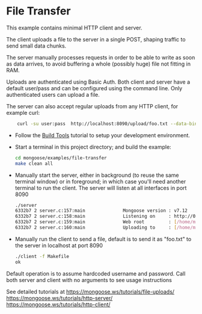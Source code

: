 # File Transfer

This example contains minimal HTTP client and server.

The client uploads a file to the server in a single POST, shaping traffic to send small data chunks.

The server manually processes requests in order to be able to write as soon as data arrives, to avoid buffering a whole (possibly huge) file not fitting in RAM.

Uploads are authenticated using Basic Auth. Both client and server have a default user/pass and can be configured using the command line. Only authenticated users can upload a file.

The server can also accept regular uploads from any HTTP client, for example curl:

```sh
	curl -su user:pass  http://localhost:8090/upload/foo.txt --data-binary @Makefile
```

- Follow the [Build Tools](../tools/) tutorial to setup your development environment.
- Start a terminal in this project directory; and build the example:

  ```sh
  cd mongoose/examples/file-transfer
  make clean all
  ```

- Manually start the server, either in background (to reuse the same terminal window) or in foreground; in which case you'll need another terminal to run the client. The server will listen at all interfaces in port 8090

  ```sh
  ./server
  6332b7 2 server.c:157:main              Mongoose version : v7.12
  6332b7 2 server.c:158:main              Listening on     : http://0.0.0.0:8090
  6332b7 2 server.c:159:main              Web root         : [/home/mongoose/examples/file-transfer/web_root]
  6332b7 2 server.c:160:main              Uploading to     : [/home/mongoose/examples/file-transfer/upload]
  ```

- Manually run the client to send a file, default is to send it as "foo.txt" to the server in localhost at port 8090

  ```sh
  ./client -f Makefile
  ok
  ```

Default operation is to assume hardcoded username and password. Call both server and client with no arguments to see usage instructions

See detailed tutorials at
	https://mongoose.ws/tutorials/file-uploads/
	https://mongoose.ws/tutorials/http-server/
	https://mongoose.ws/tutorials/http-client/
